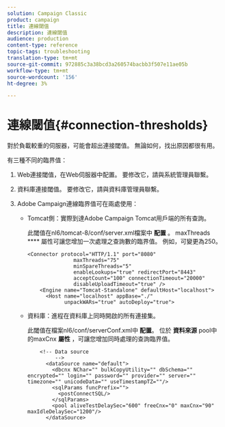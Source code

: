 ```yaml
---
solution: Campaign Classic
product: campaign
title: 連線閾值
description: 連線閾值
audience: production
content-type: reference
topic-tags: troubleshooting
translation-type: tm+mt
source-git-commit: 972885c3a38bcd3a260574bacbb3f507e11ae05b
workflow-type: tm+mt
source-wordcount: '156'
ht-degree: 3%

---
```



# 連線閾值{#connection-thresholds}

對於負載較重的伺服器，可能會超出連接閾值。 無論如何，找出原因都很有用。

有三種不同的臨界值：

1. Web連接閾值，在Web伺服器中配置。 要修改它，請與系統管理員聯繫。
1. 資料庫連接閾值。 要修改它，請與資料庫管理員聯繫。
1. Adobe Campaign連線臨界值可在兩處使用：

   * Tomcat側：實際到達Adobe Campaign Tomcat用戶端的所有查詢。

      此閾值在nl6/tomcat-8/conf/server.xml檔案中 **配置** 。 maxThreads **** 屬性可讓您增加一次處理之查詢數的臨界值。 例如，可變更為250。

      ```
      <Connector protocol="HTTP/1.1" port="8080"
                     maxThreads="75"
                     minSpareThreads="5"
                     enableLookups="true" redirectPort="8443"
                     acceptCount="100" connectionTimeout="20000"
                     disableUploadTimeout="true" />
          <Engine name="Tomcat-Standalone" defaultHost="localhost">
            <Host name="localhost" appBase="./"
                  unpackWARs="true" autoDeploy="true">
      ```

   * 資料庫：進程在資料庫上同時開啟的所有連接集。

      此閾值在檔案nl6/conf/serverConf.xml中 **配置**。 位於 **資料來源** pool中的maxCnx **屬性** ，可讓您增加同時處理的查詢臨界值。

      ```
          <!-- Data source
               -->
            <dataSource name="default">
              <dbcnx NChar="" bulkCopyUtility="" dbSchema="" encrypted="" login="" password="" provider="" server="" timezone="" unicodeData="" useTimestampTZ=""/>
              <sqlParams funcPrefix="">
                <postConnectSQL/>
              </sqlParams>
              <pool aliveTestDelaySec="600" freeCnx="0" maxCnx="90" maxIdleDelaySec="1200"/>
            </dataSource>
      ```

